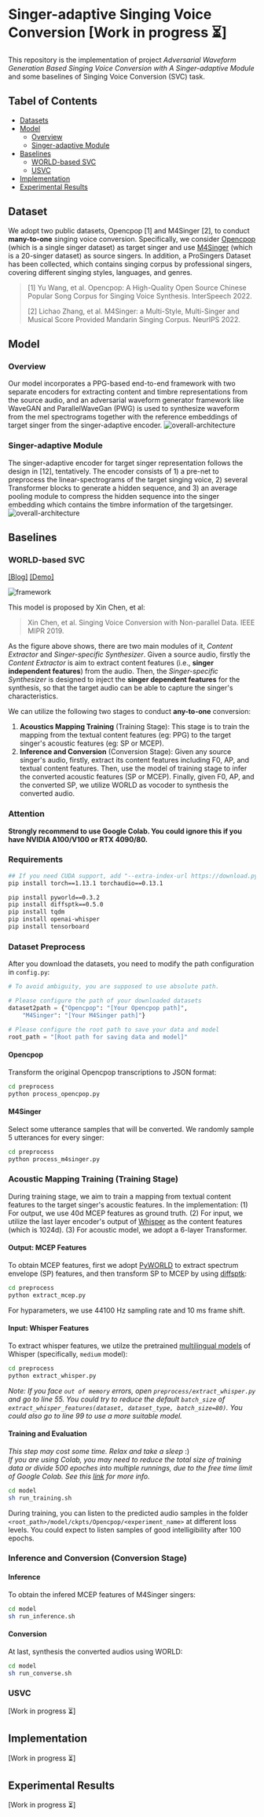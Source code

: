 # Singer-adaptive Singing Voice Conversion [Work in progress ⏳]

This repository is the implementation of project *Adversarial Waveform Generation Based Singing Voice Conversion with A Singer-adaptive Module* and some baselines of Singing Voice Conversion (SVC) task.

## Tabel of Contents
- [Datasets](#datasets)
- [Model](#model)
  - [Overview](#overview)
  - [Singer-adaptive Module](#singer-adaptive-module)
- [Baselines](#baselines)
  - [WORLD-based SVC](#world-based-svc)
  - [USVC](#usvc)
- [Implementation](#implementation)
- [Experimental Results](#experimental-results)

## Dataset

We adopt two public datasets, Opencpop [1] and M4Singer [2], to conduct **many-to-one** singing voice conversion. Specifically, we consider [Opencpop](https://wenet.org.cn/opencpop/) (which is a single singer dataset) as target singer and use [M4Singer](https://github.com/M4Singer/M4Singer) (which is a 20-singer dataset) as source singers. In addition, a ProSingers Dataset has been collected, which contains singing corpus by professional singers, covering different singing styles, languages, and genres.  

> [1] Yu Wang, et al. Opencpop: A High-Quality Open Source Chinese Popular Song Corpus for Singing Voice Synthesis. InterSpeech 2022.
>
> [2] Lichao Zhang, et al. M4Singer: a Multi-Style, Multi-Singer and Musical Score Provided Mandarin Singing Corpus. NeurIPS 2022.


## Model
### Overview
Our model incorporates a PPG-based end-to-end framework with two separate encoders for extracting content and timbre representations from the source audio, and an adversarial waveform generator framework like WaveGAN and ParallelWaveGan (PWG) is used to synthesize waveform from the mel spectrograms together with the reference embeddings of target singer from the singer-adaptive encoder.
![overall-architecture](image/overall_architecture.png)

### Singer-adaptive Module
The singer-adaptive encoder for target singer representation follows the design in [12], tentatively. The encoder consists of 1) a pre-net to preprocess the linear-spectrograms of the target singing voice, 2) several Transformer blocks to generate a hidden sequence, and 3) an average pooling module to compress the hidden sequence into the singer embedding which contains the timbre information of the targetsinger.
![overall-architecture](image/singer_adaptive_encoder.png)

## Baselines
### WORLD-based SVC

[[Blog]](https://www.zhangxueyao.com/data/SVC/tutorial.html#Baseline) [[Demo]](https://www.zhangxueyao.com/data/SVC/tutorial.html#Demo)

![framework](https://www.zhangxueyao.com/data/SVC/data/framework.png)

This model is proposed by Xin Chen, et al:

> Xin Chen, et al. Singing Voice Conversion with Non-parallel Data. IEEE MIPR 2019.

As the figure above shows, there are two main modules of it, *Content Extractor* and *Singer-specific Synthesizer*. Given a source audio, firstly the *Content Extractor* is aim to extract content features (i.e., **singer independent features**) from the audio. Then, the *Singer-specific Synthesizer* is designed to inject the **singer dependent features** for the synthesis, so that the target audio can be able to capture the singer's characteristics.

We can utilize the following two stages to conduct **any-to-one** conversion:

1. **Acoustics Mapping Training** (Training Stage): This stage is to train the mapping from the textual content features (eg: PPG) to the target singer's acoustic features (eg: SP or MCEP).
2. **Inference and Conversion** (Conversion Stage): Given any source singer's audio, firstly, extract its content features including F0, AP, and textual content features. Then, use the model of training stage to infer the converted acoustic features (SP or MCEP). Finally, given F0, AP, and the converted SP, we utilize WORLD as vocoder to synthesis the converted audio.

### Attention
**Strongly recommend to use Google Colab. You could ignore this if you have NVIDIA A100/V100 or RTX 4090/80.**

### Requirements

```bash
## If you need CUDA support, add "--extra-index-url https://download.pytorch.org/whl/cu117" in this following
pip install torch==1.13.1 torchaudio==0.13.1

pip install pyworld==0.3.2
pip install diffsptk==0.5.0
pip install tqdm
pip install openai-whisper
pip install tensorboard
```

### Dataset Preprocess

After you download the datasets, you need to modify the path configuration in `config.py`:

```python
# To avoid ambiguity, you are supposed to use absolute path.

# Please configure the path of your downloaded datasets
dataset2path = {"Opencpop": "[Your Opencpop path]",
    "M4Singer": "[Your M4Singer path]"}

# Please configure the root path to save your data and model
root_path = "[Root path for saving data and model]"
```

#### Opencpop

Transform the original Opencpop transcriptions to JSON format:

```bash
cd preprocess
python process_opencpop.py
```

#### M4Singer

Select some utterance samples that will be converted. We randomly sample 5 utterances for every singer:

```bash
cd preprocess
python process_m4singer.py
```

### Acoustic Mapping Training (Training Stage)

During training stage, we aim to train a mapping from textual content features to the target singer's acoustic features. In the implementation: (1) For output, we use 40d MCEP features as ground truth. (2) For input, we utilize the last layer encoder's output of [Whisper](https://github.com/openai/whisper) as the content features (which is 1024d). (3) For acoustic model, we adopt a 6-layer Transformer.

#### Output: MCEP Features

To obtain MCEP features, first we adopt [PyWORLD](https://github.com/JeremyCCHsu/Python-Wrapper-for-World-Vocoder) to extract spectrum envelope (SP) features, and then transform SP to MCEP by using [diffsptk](https://github.com/sp-nitech/diffsptk):

```bash
cd preprocess
python extract_mcep.py
```

For hyparameters, we use 44100 Hz sampling rate and 10 ms frame shift.

#### Input: Whisper Features

To extract whisper features, we utilze the pretrained [multilingual models](https://github.com/openai/whisper#available-models-and-languages) of Whisper (specifically, `medium` model):

```bash
cd preprocess
python extract_whisper.py
```
*Note: If you face `out of memory` errors, open `preprocess/extract_whisper.py` and go to line 55. You could try to reduce the default `batch_size` of `extract_whisper_features(dataset, dataset_type, batch_size=80)`. You could also go to line 99 to use a more suitable model.*

#### Training and Evaluation
*This step may cost some time. Relax and take a sleep* :)  
*If you are using Colab, you may need to reduce the total size of training data or divide 500 epoches into multiple runnings, due to the free time limit of Google Colab. See this [link](https://research.google.com/colaboratory/faq.html) for more info.* 
```bash
cd model
sh run_training.sh
```

During training, you can listen to the predicted audio samples in the folder `<root_path>/model/ckpts/Opencpop/<experiment_name>` at different loss levels. You could expect to listen samples of good intelligibility after 100 epochs.

### Inference and Conversion (Conversion Stage)

#### Inference

To obtain the infered MCEP features of M4Singer singers:

```bash
cd model
sh run_inference.sh
```

#### Conversion

At last, synthesis the converted audios using WORLD:

```bash
cd model
sh run_converse.sh
```

### USVC
[Work in progress ⏳]

## Implementation
[Work in progress ⏳]

## Experimental Results
[Work in progress ⏳]